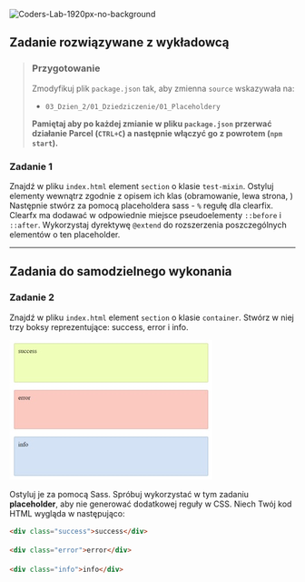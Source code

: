 ![Coders-Lab-1920px-no-background](https://user-images.githubusercontent.com/30623667/104709394-2cabee80-571f-11eb-9518-ea6a794e558e.png)


## Zadanie rozwiązywane z wykładowcą

> ### Przygotowanie
> Zmodyfikuj plik `package.json` tak, aby zmienna `source` wskazywała na:
> -  `03_Dzien_2/01_Dziedziczenie/01_Placeholdery`
>
> **Pamiętaj aby po każdej zmianie w pliku `package.json` przerwać działanie Parcel (`CTRL+C`) a następnie włączyć go z powrotem (`npm start`).**

### Zadanie 1

Znajdź w pliku `index.html` element `section` o klasie `test-mixin`. Ostyluj elementy wewnątrz zgodnie z opisem ich klas (obramowanie, lewa strona, )
Następnie stwórz za pomocą placeholdera sass - `%` regułę dla clearfix. Clearfx ma dodawać w odpowiednie miejsce pseudoelementy `::before` i `::after`.
Wykorzystaj dyrektywę `@extend` do rozszerzenia poszczególnych elementów o ten placeholder.

---

## Zadania do samodzielnego wykonania

### Zadanie 2

Znajdź w pliku `index.html` element `section` o klasie `container`.
Stwórz w niej trzy boksy reprezentujące: success, error i info.

![Placeholder](images/placeholder.jpg)

Ostyluj je za pomocą Sass. Spróbuj wykorzystać w tym zadaniu **placeholder**, aby nie generować dodatkowej reguły w CSS. Niech Twój kod HTML wygląda w następująco:

```html
<div class="success">success</div>

<div class="error">error</div>

<div class="info">info</div>
```
